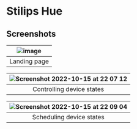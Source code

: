 # Stilips Hue

## Screenshots
| ![image](https://user-images.githubusercontent.com/25986603/196005687-6f1b3a04-2627-40f2-9590-62a96e2bf92e.png) |
| :--: |
| Landing page |

| ![Screenshot 2022-10-15 at 22 07 12](https://user-images.githubusercontent.com/25986603/196005731-df73577d-fcf1-4b90-9b5e-55d912cfeb00.png) |
| :--: |
| Controlling device states |

| ![Screenshot 2022-10-15 at 22 09 04](https://user-images.githubusercontent.com/25986603/196005779-7a221b55-9748-4ee1-a2c2-5263fe15d7b8.png) |
| :--: |
| Scheduling device states |
